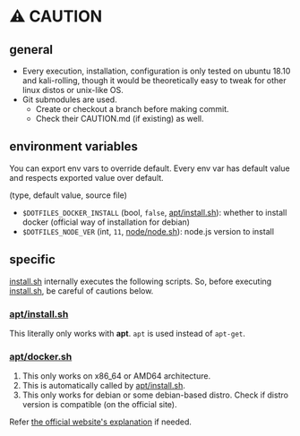 # :warning: CAUTION

## general

* Every execution, installation, configuration is only tested on ubuntu 18.10 and kali-rolling, though it would be theoretically easy to tweak for other linux distos or unix-like OS.
* Git submodules are used.
  * Create or checkout a branch before making commit.
  * Check their CAUTION.md (if existing) as well.

## environment variables

You can export env vars to override default. Every env var has default value and respects exported value over default.

(type, default value, source file)

* `$DOTFILES_DOCKER_INSTALL` (bool, `false`, [apt/install.sh](apt/install.sh)): whether to install docker (official way of installation for debian)
* `$DOTFILES_NODE_VER` (int, `11`, [node/node.sh](node/node.sh)): node.js version to install

## specific

[install.sh](install.sh) internally executes the following scripts. So, before executing [install.sh](install.sh), be careful of cautions below.

### [apt/install.sh](apt/install.sh)

This literally only works with **apt**. `apt` is used instead of `apt-get`.

### [apt/docker.sh](apt/docker.sh)

1. This only works on x86_64 or AMD64 architecture.
2. This is automatically called by [apt/install.sh](apt/install.sh).
3. This only works for debian or some debian-based distro. Check if distro version is compatible (on the official site).

Refer [the official website's explanation](https://docs.docker.com/install/linux/docker-ce/debian/) if needed.